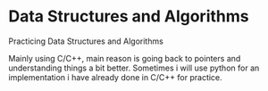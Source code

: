 # Data Structures and Algorithms
Practicing Data Structures and Algorithms

Mainly using C/C++, main reason is going back to pointers and understanding things a bit better. Sometimes i will use python for an implementation i have already done in C/C++ for practice.
